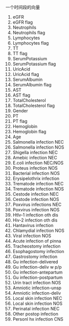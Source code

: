 
一个时间段的向量

1. eGFR
1. eGFR flag
1. Neutrophils
1. Neutrophils flag
1. Lymphocytes
1. Lymphocytes flag
1. TT
1. TT flag
1. SerumPotassium
1. SerumPotassium flag
1. UricAcid
1. UricAcid flag
1. SerumAlbumin
1. SerumAlbumin flag
1. AST
1. AST flag
1. TotalCholesterol
1. TotalCholesterol flag
1. Gender
1. PT
1. PT flag
1. Hemoglobin 
1. Hemoglobin  flag
1. Age
1. Salmonella infection NEC
1. Salmonella infection NOS
1. Shigella infection NEC
1. Amebic infection NEC
1. E.coli infection NEC/NOS
1. Proteus infection NOS
1. Bacterial infection NOS
1. Erysipelothrix infection
1. Trematode infection NEC
1. Trematode infection NOS
1. Cestode infection NEC
1. Cestode infection NOS
1. Poxvirus infections NEC
1. Poxvirus infection NOS
1. Htlv-1 infection oth dis
1. Hiv-2 infection oth dis
1. Hantavirus infection
1. Chlamydial infection NOS
1. Viral infection NOS
1. Acute infection of pinna
1. Tracheostomy infection
1. Esophagostomy infection
1. Gastrostomy infection
1. Gu infection-delivered
1. Gu infection-deliv w p/p
1. Gu infection-antepartum
1. Gu infection-postpartum
1. Urin tract infection NOS
1. Amniotic infection-unsp
1. Amniotic infection-deliv
1. Local skin infection NEC
1. Local skin infection NOS
1. Perinatal infection NEC
1. Other postop infection
1. Personl hx infection CNS
